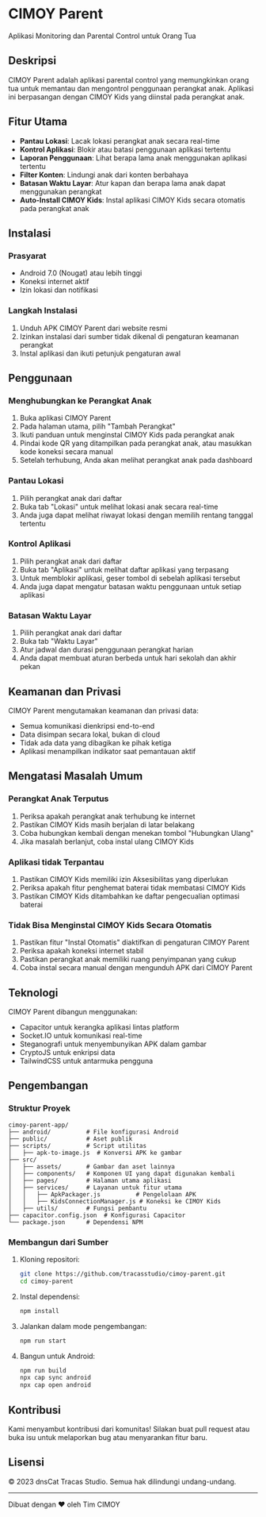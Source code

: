 # CIMOY Parent

Aplikasi Monitoring dan Parental Control untuk Orang Tua

## Deskripsi

CIMOY Parent adalah aplikasi parental control yang memungkinkan orang tua untuk memantau dan mengontrol penggunaan perangkat anak. Aplikasi ini berpasangan dengan CIMOY Kids yang diinstal pada perangkat anak.

## Fitur Utama

- **Pantau Lokasi**: Lacak lokasi perangkat anak secara real-time
- **Kontrol Aplikasi**: Blokir atau batasi penggunaan aplikasi tertentu
- **Laporan Penggunaan**: Lihat berapa lama anak menggunakan aplikasi tertentu
- **Filter Konten**: Lindungi anak dari konten berbahaya
- **Batasan Waktu Layar**: Atur kapan dan berapa lama anak dapat menggunakan perangkat
- **Auto-Install CIMOY Kids**: Instal aplikasi CIMOY Kids secara otomatis pada perangkat anak

## Instalasi

### Prasyarat

- Android 7.0 (Nougat) atau lebih tinggi
- Koneksi internet aktif
- Izin lokasi dan notifikasi

### Langkah Instalasi

1. Unduh APK CIMOY Parent dari website resmi
2. Izinkan instalasi dari sumber tidak dikenal di pengaturan keamanan perangkat
3. Instal aplikasi dan ikuti petunjuk pengaturan awal

## Penggunaan

### Menghubungkan ke Perangkat Anak

1. Buka aplikasi CIMOY Parent
2. Pada halaman utama, pilih "Tambah Perangkat"
3. Ikuti panduan untuk menginstal CIMOY Kids pada perangkat anak
4. Pindai kode QR yang ditampilkan pada perangkat anak, atau masukkan kode koneksi secara manual
5. Setelah terhubung, Anda akan melihat perangkat anak pada dashboard

### Pantau Lokasi

1. Pilih perangkat anak dari daftar
2. Buka tab "Lokasi" untuk melihat lokasi anak secara real-time
3. Anda juga dapat melihat riwayat lokasi dengan memilih rentang tanggal tertentu

### Kontrol Aplikasi

1. Pilih perangkat anak dari daftar
2. Buka tab "Aplikasi" untuk melihat daftar aplikasi yang terpasang
3. Untuk memblokir aplikasi, geser tombol di sebelah aplikasi tersebut
4. Anda juga dapat mengatur batasan waktu penggunaan untuk setiap aplikasi

### Batasan Waktu Layar

1. Pilih perangkat anak dari daftar
2. Buka tab "Waktu Layar"
3. Atur jadwal dan durasi penggunaan perangkat harian
4. Anda dapat membuat aturan berbeda untuk hari sekolah dan akhir pekan

## Keamanan dan Privasi

CIMOY Parent mengutamakan keamanan dan privasi data:

- Semua komunikasi dienkripsi end-to-end
- Data disimpan secara lokal, bukan di cloud
- Tidak ada data yang dibagikan ke pihak ketiga
- Aplikasi menampilkan indikator saat pemantauan aktif

## Mengatasi Masalah Umum

### Perangkat Anak Terputus

1. Periksa apakah perangkat anak terhubung ke internet
2. Pastikan CIMOY Kids masih berjalan di latar belakang
3. Coba hubungkan kembali dengan menekan tombol "Hubungkan Ulang"
4. Jika masalah berlanjut, coba instal ulang CIMOY Kids

### Aplikasi tidak Terpantau

1. Pastikan CIMOY Kids memiliki izin Aksesibilitas yang diperlukan
2. Periksa apakah fitur penghemat baterai tidak membatasi CIMOY Kids
3. Pastikan CIMOY Kids ditambahkan ke daftar pengecualian optimasi baterai

### Tidak Bisa Menginstal CIMOY Kids Secara Otomatis

1. Pastikan fitur "Instal Otomatis" diaktifkan di pengaturan CIMOY Parent
2. Periksa apakah koneksi internet stabil
3. Pastikan perangkat anak memiliki ruang penyimpanan yang cukup
4. Coba instal secara manual dengan mengunduh APK dari CIMOY Parent

## Teknologi

CIMOY Parent dibangun menggunakan:

- Capacitor untuk kerangka aplikasi lintas platform
- Socket.IO untuk komunikasi real-time
- Steganografi untuk menyembunyikan APK dalam gambar
- CryptoJS untuk enkripsi data
- TailwindCSS untuk antarmuka pengguna

## Pengembangan

### Struktur Proyek

```
cimoy-parent-app/
├── android/          # File konfigurasi Android
├── public/           # Aset publik
├── scripts/          # Script utilitas
│   ├── apk-to-image.js  # Konversi APK ke gambar
├── src/
│   ├── assets/       # Gambar dan aset lainnya
│   ├── components/   # Komponen UI yang dapat digunakan kembali
│   ├── pages/        # Halaman utama aplikasi
│   ├── services/     # Layanan untuk fitur utama
│   │   ├── ApkPackager.js          # Pengelolaan APK
│   │   ├── KidsConnectionManager.js # Koneksi ke CIMOY Kids
│   ├── utils/        # Fungsi pembantu
├── capacitor.config.json  # Konfigurasi Capacitor
└── package.json      # Dependensi NPM
```

### Membangun dari Sumber

1. Kloning repositori:
   ```bash
   git clone https://github.com/tracasstudio/cimoy-parent.git
   cd cimoy-parent
   ```

2. Instal dependensi:
   ```bash
   npm install
   ```

3. Jalankan dalam mode pengembangan:
   ```bash
   npm run start
   ```

4. Bangun untuk Android:
   ```bash
   npm run build
   npx cap sync android
   npx cap open android
   ```

## Kontribusi

Kami menyambut kontribusi dari komunitas! Silakan buat pull request atau buka isu untuk melaporkan bug atau menyarankan fitur baru.

## Lisensi

© 2023 dnsCat Tracas Studio. Semua hak dilindungi undang-undang.

---

Dibuat dengan ❤️ oleh Tim CIMOY 